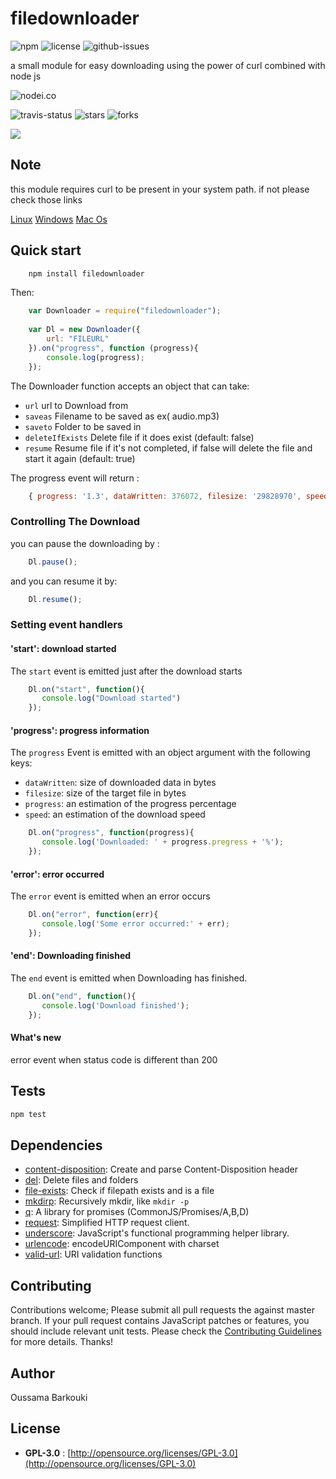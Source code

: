 # filedownloader

![npm](https://img.shields.io/npm/v/filedownloader.svg) ![license](https://img.shields.io/npm/l/filedownloader.svg) ![github-issues](https://img.shields.io/github/issues/oussama1598/node-filedownloader.svg)

a small module for easy downloading using the power of curl combined with node js

![nodei.co](https://nodei.co/npm/filedownloader.png?downloads=true&downloadRank=true&stars=true)

![travis-status](https://img.shields.io/travis/oussama1598/node-filedownloader.svg)
![stars](https://img.shields.io/github/stars/oussama1598/node-filedownloader.svg)
![forks](https://img.shields.io/github/forks/oussama1598/node-filedownloader.svg)

![](https://david-dm.org/oussama1598/node-filedownloader/status.svg)

## Note
this module requires curl to be present in your system path. if not please check those links 

[Linux](http://askubuntu.com/questions/259681/the-program-curl-is-currently-not-installed)
[Windows](http://callejoabel.blogspot.com/2013/09/making-curl-work-on-windows-7.html)
[Mac Os](http://macappstore.org/curl/)


## Quick start
```sh
    npm install filedownloader
```
Then:
```javascript
    var Downloader = require("filedownloader");
    
    var Dl = new Downloader({
        url: "FILEURL"
    }).on("progress", function (progress){
        console.log(progress); 
    });
```
The Downloader function accepts an object that can take:

* `url` url to Download from
* `saveas` Filename to be saved as ex( audio.mp3)
* `saveto` Folder to be saved in
* `deleteIfExists` Delete file if it does exist (default: false)
* `resume` Resume file if it's not completed, if false will delete the file and start it again (default: true)

The progress event will return :
```js
    { progress: '1.3', dataWritten: 376072, filesize: '29828970', speed: 'byte/s'} //just an example of the ouput
```

### Controlling The Download
you can pause the downloading by :
```js
    Dl.pause();
```
and you can resume it by:
```js
    Dl.resume();
```
### Setting event handlers
#### 'start': download started
The `start` event is emitted just after the download starts
    
```js
    Dl.on("start", function(){
       console.log("Download started") 
    });
```
#### 'progress': progress information

The `progress` Event is emitted with an object argument with the following keys:
    
* `dataWritten`: size of downloaded data in bytes
* `filesize`: size of the target file in bytes
* `progress`: an estimation of the progress percentage
* `speed`: an estimation of the download speed

```js
    Dl.on("progress", function(progress){
       console.log('Downloaded: ' + progress.pregress + '%'); 
    });
```
#### 'error': error occurred
The `error` event is emitted when an error occurs

```js
    Dl.on("error", function(err){
       console.log('Some error occurred:' + err); 
    });
```
#### 'end': Downloading finished
The `end` event is emitted when Downloading has finished.
    
```js
    Dl.on("end", function(){
       console.log('Download finished'); 
    });
```    
#### What's new
error event when status code is different than 200

## Tests

```sh
npm test
```

## Dependencies

- [content-disposition](https://github.com/jshttp/content-disposition): Create and parse Content-Disposition header
- [del](https://github.com/sindresorhus/del): Delete files and folders
- [file-exists](https://github.com/scottcorgan/file-exists): Check if filepath exists and is a file
- [mkdirp](https://github.com/substack/node-mkdirp): Recursively mkdir, like `mkdir -p`
- [q](https://github.com/kriskowal/q): A library for promises (CommonJS/Promises/A,B,D)
- [request](https://github.com/request/request): Simplified HTTP request client.
- [underscore](https://github.com/jashkenas/underscore): JavaScript&#39;s functional programming helper library.
- [urlencode](https://github.com/node-modules/urlencode): encodeURIComponent with charset
- [valid-url](https://github.com/ogt/valid-url): URI validation functions


## Contributing

Contributions welcome; Please submit all pull requests the against master branch. If your pull request contains JavaScript patches or features, you should include relevant unit tests. Please check the [Contributing Guidelines](contributng.md) for more details. Thanks!

## Author

Oussama Barkouki

## License

 - **GPL-3.0** : [http://opensource.org/licenses/GPL-3.0](http://opensource.org/licenses/GPL-3.0)